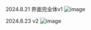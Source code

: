 2024.8.21 界面完全体v1
![image](https://github.com/user-attachments/assets/4e193026-2509-47b0-b8b9-9bf67e580359)

2024.8.23 v2
![image](https://github.com/user-attachments/assets/4f9dfb6e-005d-4562-bca4-a57e21233196)

